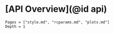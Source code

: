 # [API Overview](@id api)

```@contents
Pages = ["style.md", "rcparams.md", "plots.md"]
Depth = 1
```
